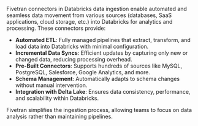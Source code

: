 Fivetran connectors in Databricks data ingestion enable automated and seamless data movement from various sources (databases, SaaS applications, cloud storage, etc.) into Databricks for analytics and processing. These connectors provide:  

- **Automated ETL**: Fully managed pipelines that extract, transform, and load data into Databricks with minimal configuration.  
- **Incremental Data Syncs**: Efficient updates by capturing only new or changed data, reducing processing overhead.  
- **Pre-Built Connectors**: Supports hundreds of sources like MySQL, PostgreSQL, Salesforce, Google Analytics, and more.  
- **Schema Management**: Automatically adapts to schema changes without manual intervention.  
- **Integration with Delta Lake**: Ensures data consistency, performance, and scalability within Databricks.  

Fivetran simplifies the ingestion process, allowing teams to focus on data analysis rather than maintaining pipelines.
